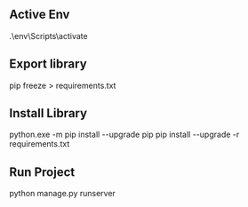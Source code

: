 ## Active Env

.\env\Scripts\activate

## Export library

pip freeze > requirements.txt

## Install Library

python.exe -m pip install --upgrade pip
pip install --upgrade -r requirements.txt

## Run Project

python manage.py runserver
